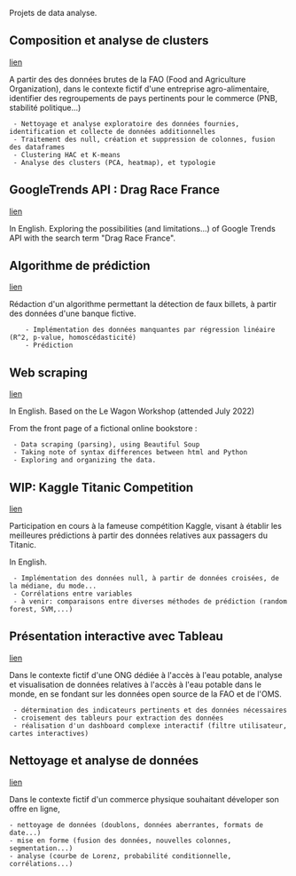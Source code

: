 Projets de data analyse.

## Composition et analyse de clusters
[lien](https://github.com/OliviaVolpi/data_analysis/blob/main/Projet%209.ipynb)
 

A partir des des données brutes de la FAO (Food and Agriculture Organization), 
dans le contexte fictif d'une entreprise agro-alimentaire, identifier des regroupements de  pays pertinents pour le commerce (PNB, stabilité politique...)

     - Nettoyage et analyse exploratoire des données fournies, identification et collecte de données additionnelles
     - Traitement des null, création et suppression de colonnes, fusion des dataframes  
     - Clustering HAC et K-means
     - Analyse des clusters (PCA, heatmap), et typologie
     
## GoogleTrends API : Drag Race France
[lien](https://github.com/OliviaVolpi/data_analysis/blob/main/Google%20Search_DragRaceFrance.ipynb)


In English. 
Exploring the possibilities (and limitations...) of Google Trends API with the search term "Drag Race France". 


## Algorithme de prédiction
[lien](https://github.com/OliviaVolpi/data_analysis/blob/main/Projet%2010.ipynb)


Rédaction d'un algorithme permettant la détection de faux billets, à partir des données d'une banque fictive. 

        - Implémentation des données manquantes par régression linéaire (R^2, p-value, homoscédasticité)
        - Prédiction
        

## Web scraping
[lien](https://github.com/OliviaVolpi/data_analysis/blob/main/Web%20Scraping%20_%20%20Le%20Wagon%20Workshop.ipynb)

In English. Based on the Le Wagon Workshop (attended July 2022)

From the front page of a fictional online bookstore : 

     - Data scraping (parsing), using Beautiful Soup
     - Taking note of syntax differences between html and Python  
     - Exploring and organizing the data.
           
## WIP: Kaggle Titanic Competition
[lien](https://github.com/OliviaVolpi/data_analysis/blob/main/wip-titanic-project.ipynb)




Participation en cours à la fameuse compétition Kaggle, visant à établir les meilleures 
prédictions à partir des données relatives aux passagers du Titanic. 

In English. 

     - Implémentation des données null, à partir de données croisées, de la médiane, du mode...
     - Corrélations entre variables
     - à venir: comparaisons entre diverses méthodes de prédiction (random forest, SVM,...)
     
     
## Présentation interactive avec Tableau
[lien](https://github.com/OliviaVolpi/data_analysis/blob/main/Présentation%20interactive%20avec%20Tableau.ipynb)

Dans le contexte fictif d'une ONG dédiée à l'accès à l'eau potable, analyse et visualisation de données relatives à l'accès à l'eau potable dans le monde,
en se fondant sur les données open source de la FAO et de l'OMS. 

     - détermination des indicateurs pertinents et des données nécessaires
     - croisement des tableurs pour extraction des données
     - réalisation d'un dashboard complexe interactif (filtre utilisateur, cartes interactives)
   

## Nettoyage et analyse de données
[lien](https://github.com/OliviaVolpi/data_analysis/blob/main/Nettoyage%20et%20analyse%20de%20données.ipynb)

Dans le contexte fictif d'un commerce physique souhaitant déveloper son offre en ligne, 

    - nettoyage de données (doublons, données aberrantes, formats de date...)
    - mise en forme (fusion des données, nouvelles colonnes, segmentation...)
    - analyse (courbe de Lorenz, probabilité conditionnelle, corrélations...)


